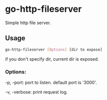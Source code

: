 # go-http-fileserver

Simple http file server.

## Usage

```sh
go-http-fileserver [Options] [dir to expose]
```

if you don't specify dir, current dir is exposed.


### Options:

-p, -port: port to listen. default port is '3000'.

-v, -verbose: print request log.
